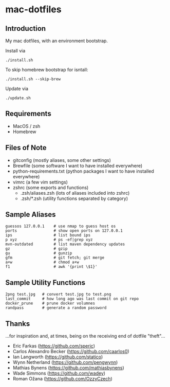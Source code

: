 # mac-dotfiles

## Introduction

My mac dotfiles, with an environment bootstrap. 

Install via 

```
./install.sh
```

To skip homebrew bootstrap for isntall:

```
./install.sh --skip-brew
```

Update via 

```
./update.sh
```

## Requirements

* MacOS / zsh
* Homebrew


## Files of Note

* gitconfig (mostly aliases, some other settings)
* Brewfile (some software I want to have installed everywhere)
* python-requirements.txt (python packages I want to have installed everywhere)
* vimrc (a few vim settings)
* zshrc (some exports and functions)
  * .zsh/aliases.zsh (lots of aliases included into zshrc)
  * .zsh/*.zsh (utility functions separated by category)

## Sample Aliases

```
guessos 127.0.0.1    # use nmap to guess host os
ports                # show open ports on 127.0.0.1
ips                  # list bound ips
p xyz                # ps -ef|grep xyz
mvn-outdated         # list maven dependency updates
gz                   # gzip
gu                   # gunzip
gfm                  # git fetch; git merge
a+w                  # chmod a+w
f1                   # awk '{print \$1}'
```

## Sample Utility Functions

```
2png test.jpg   # convert test.jpg to test.png
last_commit     # how long ago was last commit on git repo
docker_prune    # prune docker volumnes
randpass        # generate a random password
```

## Thanks

...for inspiration and, at times, being on the receiving end of dotfile "theft"...

* Eric Farkas (https://github.com/speric)
* Carlos Alexandro Becker (https://github.com/caarlos0)
* Ian Langworth (https://github.com/statico)
* Wynn Netherland (https://github.com/pengwynn)
* Mathias Bynens (https://github.com/mathiasbynens)
* Wade Simmons (https://github.com/wadey)
* Roman Ožana (https://github.com/OzzyCzech)
